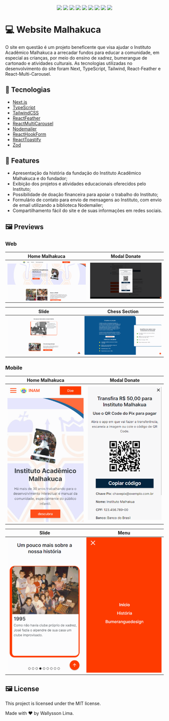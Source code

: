 <p align="center">
  <img src="https://img.shields.io/badge/Next.js-000000?style=for-the-badge&logo=next-dot-js&logoColor=white" />
  <img src="https://img.shields.io/badge/TypeScript-007ACC?style=for-the-badge&logo=typescript&logoColor=white" />
  <img src="https://img.shields.io/badge/Tailwind_CSS-38B2AC?style=for-the-badge&logo=tailwind-css&logoColor=white" />
  <img src="https://img.shields.io/badge/React_Feather-2EBAC6?style=for-the-badge&logo=feather&logoColor=white" />
  <img src="https://img.shields.io/badge/React_Multi_Carousel-004455?style=for-the-badge&logo=react&logoColor=white" />
  <img src="https://img.shields.io/badge/Nodemailer-339933?style=for-the-badge&logo=nodemailer&logoColor=white" />
  <img src="https://img.shields.io/badge/React_Hook_Form-FF5722?style=for-the-badge&logo=react&logoColor=white" />
  <img src="https://img.shields.io/badge/React_Toastify-FFC107?style=for-the-badge&logo=react&logoColor=white" />
  <img src="https://img.shields.io/badge/Zod-DF4A16?style=for-the-badge&logo=typescript&logoColor=white" />
</p>

# 💻 Website Malhakuca

O site em questão é um projeto beneficente que visa ajudar o Instituto Acadêmico Malhakuca a arrecadar fundos para educar a comunidade, em especial as crianças, por meio do ensino de xadrez, bumerangue de cartonado e atividades culturais. As tecnologias utilizadas no desenvolvimento do site foram Next, TypeScript, Tailwind, React-Feather e React-Multi-Carousel.

## 🚀 Tecnologias

- [Next.js](https://nextjs.org/)
- [TypeScript](https://www.typescriptlang.org/)
- [TailwindCSS](https://tailwindcss.com/)
- [ReactFeather](https://github.com/feathericons/react-feather)
- [ReactMultiCarousel](https://github.com/YIZHUANG/react-multi-carousel)
- [Nodemailer](https://nodemailer.com/about/)
- [ReactHookForm](https://react-hook-form.com/)
- [ReactToastify](https://fkhadra.github.io/react-toastify/introduction/)
- [Zod](https://github.com/colinhacks/zod)

## 📑 Features

- Apresentação da história da fundação do Instituto Acadêmico Malhakuca e do fundador;
- Exibição dos projetos e atividades educacionais oferecidos pelo Instituto;
- Possibilidade de doação financeira para apoiar o trabalho do Instituto;
- Formulário de contato para envio de mensagens ao Instituto, com envio de email utilizando a biblioteca Nodemailer;
- Compartilhamento fácil do site e de suas informações em redes sociais.

## 🖼️ Previews

### Web

| Home Malhakuca                            | Modal Donate                               |
| ----------------------------------------- | ------------------------------------------ |
| <img src="src/assets/home-desktop.png" /> | <img src="src/assets/modal-desktop.png" /> |

| Slide                                      | Chess Section                              |
| ------------------------------------------ | ------------------------------------------ |
| <img src="src/assets/slide-desktop.png" /> | <img src="src/assets/chess-desktop.png" /> |

### Mobile

| Home Malhakuca                           | Modal Donate                              |
| ---------------------------------------- | ----------------------------------------- |
| <img src="src/assets/home-mobile.png" /> | <img src="src/assets/modal-mobile.png" /> |

| Slide                                     | Menu                                     |
| ----------------------------------------- | ---------------------------------------- |
| <img src="src/assets/slide-mobile.png" /> | <img src="src/assets/menu-mobile.png" /> |

## 🖼️ License

This project is licensed under the MIT license.

Made with ♥ by Wallysson Lima.
